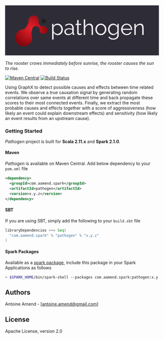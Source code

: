 ![Pathogen](/images/logo.png)

_The rooster crows immediately before sunrise, the rooster causes the sun to rise._

[![Maven Central](https://maven-badges.herokuapp.com/maven-central/com.aamend.spark/pathogen/badge.svg)](https://maven-badges.herokuapp.com/maven-central/com.aamend.spark/pathogen)
[![Build Status](https://travis-ci.org/aamend/pathogen.svg?branch=master)](https://travis-ci.org/aamend/pathogen) 

Using GraphX to detect possible causes and effects between time related events. We observe a true 
causation signal by generating random correlations over same events at different time and back propagate 
these scores to their most connected events. Finally, we extract the most probable causes and effects 
together with a score of aggressiveness (how likely an event could explain downstream effects) and 
sensitivity (how likely an event results from an upstream cause).

### Getting Started

_Pathogen_ project is built for __Scala 2.11.x__ and __Spark 2.1.0__. 

#### Maven

_Pathogen_ is available on Maven Central. Add below dependency to your `pom.xml` file

```xml
<dependency>
  <groupId>com.aamend.spark</groupId>
  <artifactId>pathogen</artifactId>
  <version>x.y.z</version>
</dependency>
```

#### SBT

If you are using SBT, simply add the following to your `build.sbt` file

```scala
libraryDependencies ++= Seq(
  "com.aamend.spark" % "pathogen" % "x.y.z"
)
```

#### Spark Packages

Available as a [spark package](https://spark-packages.org/package/aamend/pathogen), include this package in your Spark Applications as follows

```bash
> $SPARK_HOME/bin/spark-shell --packages com.aamend.spark:pathogen:x.y.z
```

## Authors

Antoine Amend - [[antoine.amend@gmail.com]](antoine.amend@gmail.com)

## License

Apache License, version 2.0